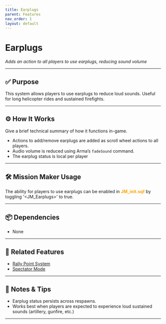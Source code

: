 ```yaml
---
title: Earplugs         
parent: Features
nav_order: 1
layout: default
---
```


# Earplugs

*Adds an action to all players to use earplugs, reducing sound volume*

---

## ✅ Purpose

This system allows players to use earplugs to reduce loud sounds. Useful for long helicopter rides and sustained firefights.


---

## ⚙️ How It Works

Give a brief technical summary of how it functions in-game.

- Actions to add/remove earplugs are added as scroll wheel actions to all players.
- Audio volume is reduced using Arma’s `fadeSound` command.
- The earplug status is local per player

---

## 🛠️ Mission Maker Usage

The ability for players to use earplugs can be enabled in <span style="color: orange; font-weight: bold;">JM_init.sqf</span> by toggling '<JM_Earplugs>' to true.


---

## 📦 Dependencies


- None

---

## 🔁 Related Features

- [Rally Point System](rally.md)
- [Spectator Mode](spectator.md)

---

## 🧪 Notes & Tips

- Earplug status persists across respawns.
- Works best when players are expected to experience loud sustained sounds (artillery, gunfire, etc.)

---


